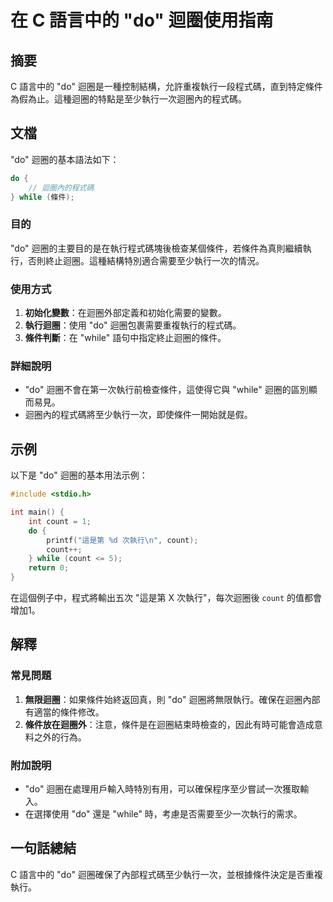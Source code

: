 <!--
Meta Description: # 在 C 語言中的 "do" 迴圈使用指南 ## 摘要 C 語言中的 "do" 迴圈是一種控制結構，允許重複執行一段程式碼，直到特定條件為假為止。這種迴圈的特點是至少執行一次迴圈內的程式碼。 ## 文檔 "do" 迴圈的基本語法如下： ```c do { // 迴圈內的程式碼 } while (條...
Meta Keywords: while, count, 語言中的, int, 這是第
-->

# 在 C 語言中的 "do" 迴圈使用指南

## 摘要
C 語言中的 "do" 迴圈是一種控制結構，允許重複執行一段程式碼，直到特定條件為假為止。這種迴圈的特點是至少執行一次迴圈內的程式碼。

## 文檔
"do" 迴圈的基本語法如下：

```c
do {
    // 迴圈內的程式碼
} while (條件);
```

### 目的
"do" 迴圈的主要目的是在執行程式碼塊後檢查某個條件，若條件為真則繼續執行，否則終止迴圈。這種結構特別適合需要至少執行一次的情況。

### 使用方式
1. **初始化變數**：在迴圈外部定義和初始化需要的變數。
2. **執行迴圈**：使用 "do" 迴圈包裹需要重複執行的程式碼。
3. **條件判斷**：在 "while" 語句中指定終止迴圈的條件。

### 詳細說明
- "do" 迴圈不會在第一次執行前檢查條件，這使得它與 "while" 迴圈的區別顯而易見。
- 迴圈內的程式碼將至少執行一次，即使條件一開始就是假。

## 示例
以下是 "do" 迴圈的基本用法示例：

```c
#include <stdio.h>

int main() {
    int count = 1;
    do {
        printf("這是第 %d 次執行\n", count);
        count++;
    } while (count <= 5);
    return 0;
}
```

在這個例子中，程式將輸出五次 "這是第 X 次執行"，每次迴圈後 `count` 的值都會增加1。

## 解釋
### 常見問題
1. **無限迴圈**：如果條件始終返回真，則 "do" 迴圈將無限執行。確保在迴圈內部有適當的條件修改。
2. **條件放在迴圈外**：注意，條件是在迴圈結束時檢查的，因此有時可能會造成意料之外的行為。

### 附加說明
- "do" 迴圈在處理用戶輸入時特別有用，可以確保程序至少嘗試一次獲取輸入。
- 在選擇使用 "do" 還是 "while" 時，考慮是否需要至少一次執行的需求。

## 一句話總結
C 語言中的 "do" 迴圈確保了內部程式碼至少執行一次，並根據條件決定是否重複執行。